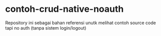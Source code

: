 # contoh-crud-native-noauth
Repository ini sebagai bahan referensi unutk melihat contoh source code tapi no auth (tanpa sistem login/logout)
